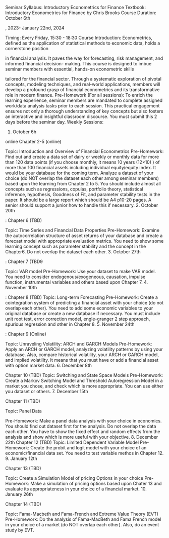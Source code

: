 Seminar Syllabus: Introductory Econometrics for Finance
Textbook: Introductory Econometrics for Finance by Chris Brooks
Course Duration: October 6th

, 2023- January 22nd, 2024

Timing: Every Friday, 15:30 - 18:30
Course Introduction:
Econometrics, defined as the application of statistical methods to economic data, holds a cornerstone position

in financial analysis. It paves the way for forecasting, risk management, and informed financial decision-
making. This course is designed to imbue seminar members with essential, hands-on econometric skills

tailored for the financial sector. Through a systematic exploration of pivotal concepts, modeling techniques,
and real-world applications, members will develop a profound grasp of financial econometrics and its
transformative role in modern finance.
Pre-Homework (For all sessions):
To enrich the learning experience, seminar members are mandated to complete assigned work/data analysis
tasks prior to each session. This practical engagement ensures not only a thorough understanding of key
concepts but also fosters an interactive and insightful classroom discourse. You must submit this 2 days
before the seminar day.
Weekly Sessions:
1. October 6h

online Chapter 2-5 (online)

Topic: Introduction and Overview of Financial Econometrics
Pre-Homework: Find out and create a data set of dairy or weekly or monthly data for more than 120 data
points (if you choose monthly, it means 10 years (12×10) ) of more than 100 financial assets including
individual equity/equity index. It would be your database for the coming term.
Analyze a dataset of your choice (do NOT overlap the dataset each other among seminar members) based
upon the learning from Chapter 2 to 5. You should include almost all concepts such as regressions, copulas,
portfolio theory, statistical inference, hypothesis, Goodness of Fit, and parameter stability tests in the paper. It
should be a large report which should be A4 p10-20 pages. A senior should support a junior how to handle this
if necessary.
2. October 20th

: Chapter 6 (TBD)

Topic: Time Series and Financial Data Properties
Pre-Homework: Examine the autocorrelation structure of asset returns of your database and create a
forecast model with appropriate evaluation metrics. You need to show some learning concept such as
parameter stability and the concept in the Chapter6. Do not overlap the dataset each other.
3. October 27th

: Chapter 7 (TBD9

Topic: VAR model
Pre-Homework: Use your dataset to make VAR model. You need to consider endogenous/exogeneous,
causation, impulse function, instrumental variables and others based upon Chapter 7.
4. November 10th

: Chapter 8 (TBD)
Topic: Long-term Forecasting
Pre-Homework: Create a cointegration system of predicting a financial asset with your choice (do not overlap
each other). You need to add some economic variables to your original database or create a new database if
necessary. You must include unit root test, error correction model, engle-granger 2 step approach, spurious
regression and other in Chapter 8.
5. November 24th

: Chapter 9 (Online)

Topic: Unraveling Volatility: ARCH and GARCH Models
Pre-Homework: Apply an ARCH or GARCH model, analyzing volatility patterns by using your database. Also,
compare historical volatility, your ARCH or GARCH model, and implied volatility. It means that you must have
or add a financial asset with option market data.
6. December 8th

Chapter 10 (TBD)
Topic: Switching and State Space Models
Pre-Homework: Create a Markov Switching Model and Threshold Autoregression Model in a market you
chose, and check which is more appropriate. You can use either you dataset or others.
7. December 15th

Chapter 11 (TBD)

Topic: Panel Data

Pre-Homework: Make a panel data analysis with your choice in economics. You should find out dataset first
for the analysis. Do not overlap the data each other. You have to show the fixed effect and random effects
from the analysis and show which is more useful with your objective.
8. December 22th Chapter 12 (TBD)
Topic: Limited Dependent Variable Model
Pre-Homework: Create the probit and logit model with your choice of an economic/financial data set. You
need to test variable methos in Chapter 12.
9. January 12th

Chapter 13 (TBD)

Topic: Create a Simulation Model of pricing Options in your choice
Pre-Homework: Make a simulation of pricing options based upon Chater 13 and evaluate its appropriateness
in your choice of a financial market.
10. January 26th

Chapter 14 (TBD)

Topic: Fama-Macbeth and Fama-French and Extreme Value Theory (EVT)
Pre-Homework: Do the analysis of Fama-MacBeth and Fama French model in your choice of a market (do
NOT overlap each other). Also, do an event study by EVT.
